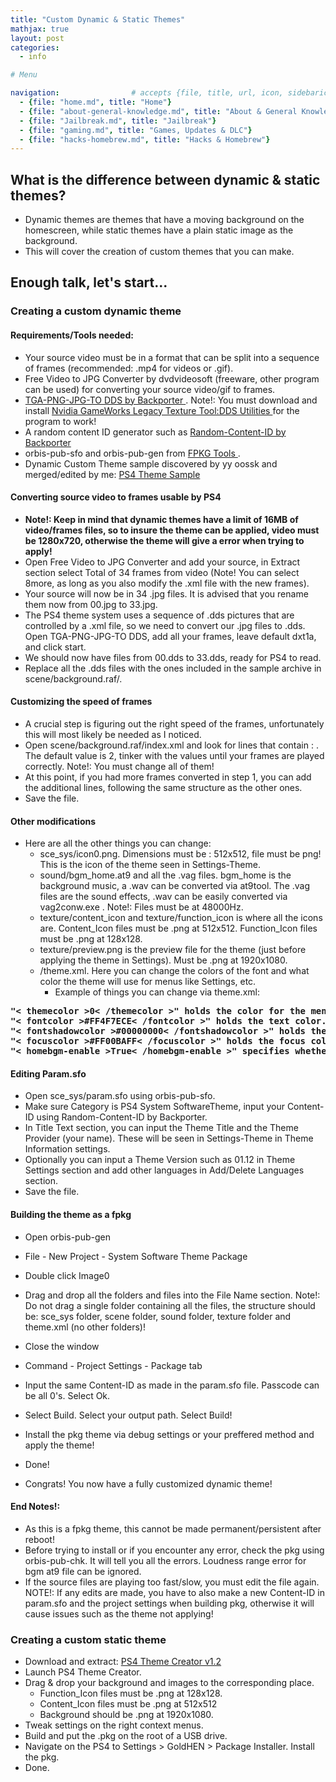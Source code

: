 ```yaml
---
title: "Custom Dynamic & Static Themes"
mathjax: true
layout: post
categories:
  - info

# Menu

navigation:                # accepts {file, title, url, icon, sidebaricon}
  - {file: "home.md", title: "Home"}
  - {file: "about-general-knowledge.md", title: "About & General Knowledge"}
  - {file: "Jailbreak.md", title: "Jailbreak"}
  - {file: "gaming.md", title: "Games, Updates & DLC"}
  - {file: "hacks-homebrew.md", title: "Hacks & Homebrew"}
---
```


## What is the difference between dynamic & static themes?

* Dynamic themes are themes that have a moving background on the homescreen, while static themes have a plain static image as the background.
* This will cover the creation of custom themes that you can make.

## Enough talk, let's start...

### Creating a custom dynamic theme

#### Requirements/Tools needed:
* Your source video must be in a format that can be split into a sequence of frames (recommended: .mp4 for videos or .gif).
* Free Video to JPG Converter by dvdvideosoft (freeware, other program can be used) for converting your source video/gif to frames.
* <a href="https://github.com/Backporter/TGA-PNG-JPG-TO-DDS"> TGA-PNG-JPG-TO DDS by Backporter </a>. Note!: You must download and install <a href="https://developer.nvidia.com/legacy-texture-tools"> Nvidia GameWorks Legacy Texture Tool:DDS Utilities </a> for the program to work!
* A random content ID generator such as <a href="https://github.com/Backporter/Random-Content-ID"> Random-Content-ID by Backporter </a>
* orbis-pub-sfo and orbis-pub-gen from <a href="https://github.com/CyB1K/PS4-Fake-PKG-Tools-3.87/archive/refs/heads/main.zip"> FPKG Tools </a>.
* Dynamic Custom Theme sample discovered by yy oossk and merged/edited by me: <a href="https://github.com/florinsdistortedvision/PS4DynamicThemeSample/archive/refs/heads/main.zip/"> PS4 Theme Sample </a>


#### Converting source video to frames usable by PS4

 * **Note!: Keep in mind that dynamic themes have a limit of 16MB of video/frames files, so to insure the theme can be applied, video must be 1280x720, otherwise the theme will give a error when trying to apply!**
* Open Free Video to JPG Converter and add your source, in Extract section select Total of 34 frames from video (Note! You can select 8more, as long as you also modify the .xml file with the new frames).
* Your source will now be in 34 .jpg files. It is advised that you rename them now from 00.jpg to 33.jpg.
* The PS4 theme system uses a sequence of .dds pictures that are controlled by a .xml file, so we need to convert our .jpg files to .dds. Open TGA-PNG-JPG-TO DDS, add all your frames, leave default dxt1a, and click start.
* We should now have files from 00.dds to 33.dds, ready for PS4 to read.
* Replace all the .dds files with the ones included in the sample archive in scene/background.raf/.

#### Customizing the speed of frames

* A crucial step is figuring out the right speed of the frames, unfortunately this will most likely be needed as I noticed.
* Open scene/background.raf/index.xml and look for lines that contain : <case wait="2">. The default value is 2, tinker with the values until your frames are played correctly. Note!: You must change all of them!
* At this point, if you had more frames converted in step 1, you can add the additional lines, following the same structure as the other ones.
* Save the file.

#### Other modifications

* Here are all the other things you can change:
   * sce_sys/icon0.png. Dimensions must be : 512x512, file must be png! This is the icon of the theme seen in Settings-Theme.
   * sound/bgm_home.at9 and all the .vag files. bgm_home is the background music, a .wav can be converted via at9tool. The .vag files are the sound effects, .wav can be easily converted via vag2conw.exe . Note!: Files must be at 48000Hz.
   * texture/content_icon and texture/function_icon is where all the icons are. Content_Icon files must be .png at 512x512. Function_Icon files must be .png at 128x128.
   * texture/preview.png is the preview file for the theme (just before applying the theme in Settings). Must be .png at 1920x1080.
   * /theme.xml. Here you can change the colors of the font and what color the theme will use for menus like Settings, etc. 
        * Example of things you can change via theme.xml:

<pre>
<strong>"< themecolor >0< /themecolor >" holds the color for the menus. A description is present inside the .xml file telling which color is which number (ex: 1=pink, 2=red, etc)</strong>
<strong>"< fontcolor >#FF4F7ECE< /fontcolor >" holds the text color. Value is hexadecimal.</strong>
<strong>"< fontshadowcolor >#00000000< /fontshadowcolor >" holds the shadow font color. Value is hexadecimal.</strong>
<strong>"< focuscolor >#FF00BAFF< /focuscolor >" holds the focus color of the font. Value is hexadecimal.</strong>
<strong>"< homebgm-enable >True< /homebgm-enable >" specifies whether the theme should use your custom background music or the default one. True=custom, False=default.</strong>
</pre>
  
#### Editing Param.sfo

* Open sce_sys/param.sfo using orbis-pub-sfo.
* Make sure Category is PS4 System SoftwareTheme, input your Content-ID using Random-Content-ID by Backporter.
* In Title Text section, you can input the Theme Title and the Theme Provider (your name). These will be seen in Settings-Theme in Theme Information settings.
* Optionally you can input a Theme Version such as 01.12 in Theme Settings section and add other languages in Add/Delete Languages section.
* Save the file.

#### Building the theme as a fpkg

* Open orbis-pub-gen
* File - New Project - System Software Theme Package
* Double click Image0
* Drag and drop all the folders and files into the File Name section. Note!: Do not drag a single folder containing all the files, the structure should be: sce_sys folder, scene folder, sound folder, texture folder and theme.xml (no other folders)!
* Close the window
* Command - Project Settings - Package tab
* Input the same Content-ID as made in the param.sfo file. Passcode can be all 0's. Select Ok.
* Select Build. Select your output path. Select Build!
* Install the pkg theme via debug settings or your preffered method and apply the theme!
* Done!

* Congrats! You now have a fully customized dynamic theme!

#### End Notes!:
* As this is a fpkg theme, this cannot be made permanent/persistent after reboot!
* Before trying to install or if you encounter any error, check the pkg using orbis-pub-chk. It will tell you all the errors. Loudness range error for bgm at9 file can be ignored.
* If the source files are playing too fast/slow, you must edit the <case wait="2"> file again. NOTE!: If any edits are made, you have to also make a new Content-ID in param.sfo and the project settings when building pkg, otherwise it will cause issues such as the theme not applying!
  
  
### Creating a custom static theme
  
* Download and extract:
  <a href="https://anonfiles.com/j0y2T0Bfx6/PS4_Theme_Creator_1.2_zip"> PS4 Theme Creator v1.2 </a>
* Launch PS4 Theme Creator.
* Drag & drop your background and images to the corresponding place.
     * Function_Icon files must be .png at 128x128.
     * Content_Icon files must be .png at 512x512
     * Background should be .png at 1920x1080.
* Tweak settings on the right context menus.
* Build and put the .pkg on the root of a USB drive.
* Navigate on the PS4 to Settings > GoldHEN > Package Installer. Install the pkg.
* Done.
